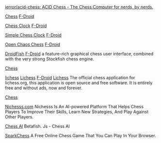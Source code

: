 
[ierror/acid-chess: ACID Chess - The Chess Computer for nerds, by nerds.](https://github.com/ierror/acid-chess)

[Chess](https://github.com/jcarolus/android-chess)
[F-Droid](https://www.f-droid.org/app/jwtc.android.chess)

[Chess Clock](https://github.com/ChessCom/android-chessclock)
[F-Droid](https://www.f-droid.org/app/com.chess.clock)

[Simple Chess Clock](https://github.com/simenheg/simple-chess-clock)
[F-Droid](https://www.f-droid.org/app/com.chessclock.android)

[Open Chaos Chess](https://github.com/CorruptedArk/open-chaos-chess)
[F-Droid](https://f-droid.org/app/dev.corruptedark.openchaoschess)

[DroidFish](https://github.com/peterosterlund2/droidfish)
[F-Droid](https://f-droid.org/app/org.petero.droidfish)
a feature-rich graphical chess user interface, combined with the very strong Stockfish chess engine.

[Chess](https://f-droid.org/packages/com.alaskalinuxuser.justchess)

[lichess](https://f-droid.org/packages/org.lichess.mobileapp.free)
[Lichess](https://github.com/lichess-org/lichobile/)
[F-Droid](https://f-droid.org/app/org.lichess.mobileapp.free)
[Lichess](https://lichess.org/mobile)
The official chess application for lichess.org, this application is open source and free software. It is entirely free and without ads, now and forever.

[Chess](https://github.com/nicklockwood/Chess)

[Nichesss.com](https://nichesss.com/)
Nichesss Is An AI-powered Platform That Helps Chess Players To Improve Their Skills, Learn New Strategies, And Play Against Other Players.

[Chess AI](http://betafish.gavinong.com)
Betafish. Js - Chess AI

[SparkChess](https://www.sparkchess.com/)
A Free Online Chess Game That You Can Play In Your Browser.
